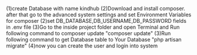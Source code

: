 (1)create Database with name kindhub
(2)Download and install composer. after that go to the advanced system settings and set Environment Variables for composer
(2)set DB_DATABASE,DB_USERNAME,DB_PASSWORD fields in .env file
(3)Go to the inside project folder and open Terminal and Run following command to composer update
   "composer update"
(3)Run following command to get Database table to Your Database
   "php artisan migrate"
(4)now you can create the user and login into system
